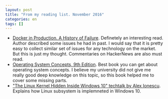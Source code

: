 ```yaml
---
layout: post
title: "From my reading list. November 2016"
categories: en
tags: []
---
```


- [Docker in Production. A History of Failure](https://news.ycombinator.com/item?id=12872304). Definetely an interesting read. Author described some issues he had in past. I would say that it is pretty easy to collect similar set of issues for any technology on the market. But this is just my thought. Commentaries on HackerNews are also must read.
- [Operating System Concepts, 9th
  Edition](http://www.wiley.com/WileyCDA/WileyTitle/productCd-EHEP002013.html).
  Best book you can get about operating system concepts. I believe my
  university did not give me really good deep knowledge on this topic, so this
  book helped me to cover some missing parts.
- ["The Linux Kernel Hidden Inside Windows 10" techtalk by Alex Ionescu](https://youtu.be/_p3RtkwstNk). Explains how Linux subsystem is implemneted in Windows 10.

